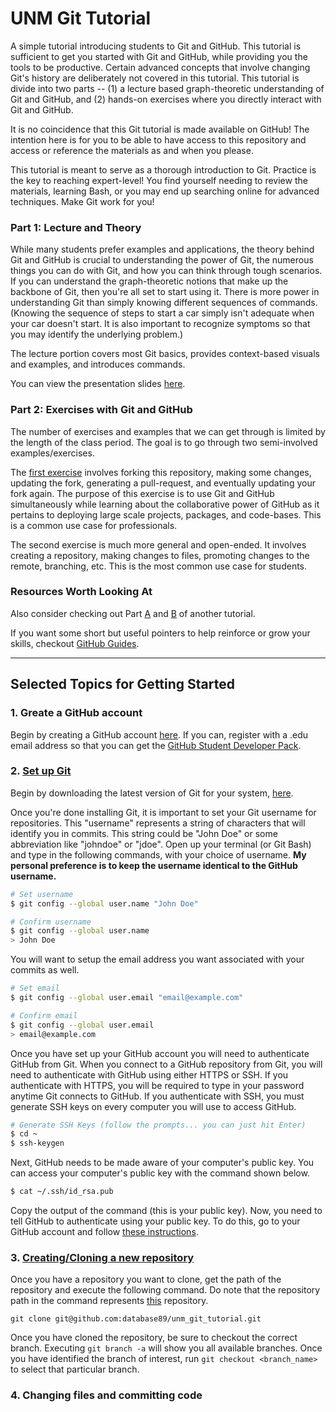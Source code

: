 # UNM Git Tutorial
A simple tutorial introducing students to Git and GitHub. This tutorial is sufficient to get you started with Git and GitHub, while
providing you the tools to be productive. Certain advanced concepts that involve changing Git's history are deliberately not covered in this tutorial. This tutorial is divide into two parts -- (1) a lecture based graph-theoretic understanding of Git and GitHub, and (2) hands-on exercises where you directly interact with Git and GitHub.

It is no coincidence that this Git tutorial is made available on GitHub! The intention here is for you to be able to have access to this repository and access or reference the materials as and when you please.

This tutorial is meant to serve as a thorough introduction to Git. Practice is the key to reaching expert-level! You find yourself needing to  review the materials, learning Bash, or you may end up searching online for advanced techniques. Make Git work for you!

### Part 1: Lecture and Theory
While many students prefer examples and applications, the theory behind Git and GitHub is crucial to understanding the power of Git, the numerous things you can do with Git, and how you can think through tough scenarios. If you can understand the graph-theoretic notions that make up the backbone of Git, then you're all set to start using it. There is more power in understanding Git than simply knowing different sequences of commands. (Knowing the sequence of steps to start a car simply isn't adequate when your car doesn't start. It is also important to recognize symptoms so that you may identify the underlying problem.)

The lecture portion covers most Git basics, provides context-based visuals and examples, and introduces commands.

You can view the presentation slides [here](https://github.com/database89/unm_git_tutorial/blob/master/Presentation/Introduction%20to%20Git%20for%20Version%20Control.pdf).

### Part 2: Exercises with Git and GitHub
The number of exercises and examples that we can get through is limited by the length of the class period. The goal is to go through two semi-involved examples/exercises. 

The [first exercise](https://github.com/database89/unm_git_tutorial/blob/master/Tutorial/Tutorial_Instructions.md) involves forking this repository, making some changes, updating the fork, generating a pull-request, and eventually updating your fork again. The purpose of this exercise is to use Git and GitHub simultaneously while learning about the collaborative power of GitHub as it pertains to deploying large scale projects, packages, and code-bases. This is a common use case for professionals.

The second exercise is much more general and open-ended. It involves creating a repository, making changes to files, promoting changes to the remote, branching, etc. This is the most common use case for students.

### Resources Worth Looking At
Also consider checking out Part [A](https://codeburst.io/git-good-part-a-e0d826286a2a) and [B](https://codeburst.io/git-good-a-practical-introduction-to-git-and-github-in-git-we-trust-f18fa263ec48) of another tutorial.

If you want some short but useful pointers to help reinforce or grow your skills, checkout [GitHub Guides](https://guides.github.com/).

---

## Selected Topics for Getting Started
### 1. Greate a GitHub account
Begin by creating a GitHub account [here](https://github.com/join?source=header-home). If you can, register with a .edu email address so that you can get the [GitHub Student Developer Pack](https://education.github.com/pack).

### 2. [Set up Git](https://help.github.com/en/github/getting-started-with-github/set-up-git#setting-up-git)
Begin by downloading the latest version of Git for your system, [here](https://git-scm.com/downloads).

Once you're done installing Git, it is important to set your Git username for repositories. This "username" represents a string of characters that will identify you in commits. This string could be "John Doe" or some abbreviation like "johndoe" or "jdoe". Open up your terminal (or Git Bash) and type in the following commands, with your choice of username. **My personal preference is to keep the username identical to the GitHub username.**
```bash
# Set username
$ git config --global user.name "John Doe"

# Confirm username
$ git config --global user.name
> John Doe
```

You will want to setup the email address you want associated with your commits as well.
```bash
# Set email
$ git config --global user.email "email@example.com"

# Confirm email
$ git config --global user.email 
> email@example.com
```

Once you have set up your GitHub account you will need to authenticate GitHub from Git. When you connect to a GitHub repository from Git, you will need to authenticate with GitHub using either HTTPS or SSH. If you authenticate with HTTPS, you will be required to type in your password anytime Git connects to GitHub. If you authenticate with SSH, you must generate SSH keys on every computer you will use to access GitHub.
```bash
# Generate SSH Keys (follow the prompts... you can just hit Enter)
$ cd ~
$ ssh-keygen
```
Next, GitHub needs to be made aware of your computer's public key. You can access your computer's public key with the command shown below.
```bash
$ cat ~/.ssh/id_rsa.pub
```
Copy the output of the command (this is your public key). Now, you need to tell GitHub to authenticate using your public key. To do this, go to your GitHub account and follow [these instructions](https://help.github.com/en/github/authenticating-to-github/adding-a-new-ssh-key-to-your-github-account).

### 3. [Creating/Cloning a new repository](https://help.github.com/en/github/getting-started-with-github/create-a-repo)
Once you have a repository you want to clone, get the path of the repository and execute the following command. Do note that the repository path in the command represents [this](https://github.com/database89/unm_git_tutorial/) repository.

`git clone git@github.com:database89/unm_git_tutorial.git`

Once you have cloned the repository, be sure to checkout the correct branch. Executing `git branch -a` will show you all available branches. Once you have identified the branch of interest, run `git checkout <branch_name>` to select that particular branch.
### 4. Changing files and committing code


